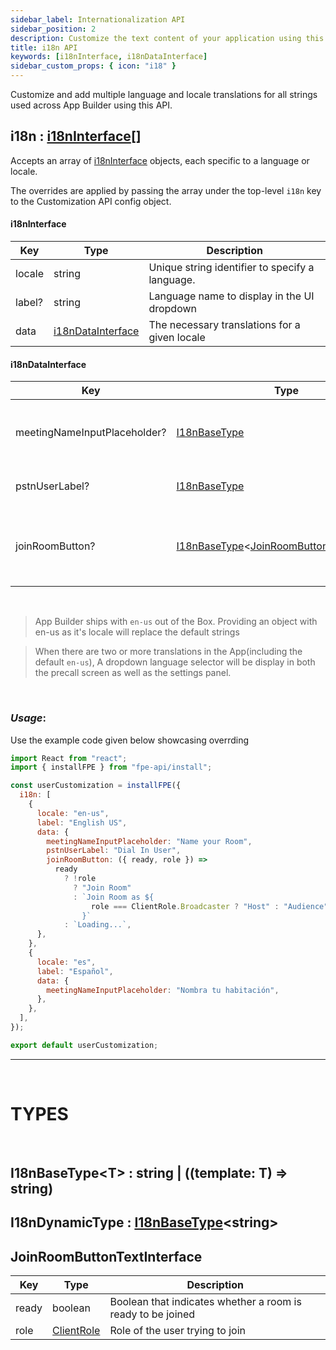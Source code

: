 ```yaml
---
sidebar_label: Internationalization API
sidebar_position: 2
description: Customize the text content of your application using this API
title: i18n API
keywords: [i18nInterface, i18nDataInterface]
sidebar_custom_props: { icon: "i18" }
---
```


Customize and add multiple language and locale translations for all strings used across App Builder using this API.

## i18n : [i18nInterface](#i18ninterface)\[\]

Accepts an array of [i18nInterface](#i18ninterface) objects, each specific to a language or locale.

The overrides are applied by passing the array under the top-level `i18n` key to the Customization API config object.

#### i18nInterface

| Key    | Type                                | Description                                     |
| ------ | ----------------------------------- | ----------------------------------------------- |
| locale | string                              | Unique string identifier to specify a language. |
| label? | string                              | Language name to display in the UI dropdown     |
| data   | [i18nDataInterface](#i18ninterface) | The necessary translations for a given locale   |

#### i18nDataInterface

<!-- TODO(adictya): Try a different represntation method for this  -->

| Key                          | Type                                                                                         | Description                                       | Defaults          |
| ---------------------------- | -------------------------------------------------------------------------------------------- | ------------------------------------------------- | ----------------- |
| meetingNameInputPlaceholder? | [I18nBaseType](#i18nbasetypet)                                                               | Placeholder text for the meeting name input field | Name your meeting |
| pstnUserLabel?               | [I18nBaseType](#i18nbasetypet)                                                               | Label for the PSTN user                           | PSTN User         |
| joinRoomButton?              | [I18nBaseType](#i18nbasetypet)<[JoinRoomButtonTextInterface](#joinroombuttontextinterface)> | Label for the join room button on precall screen  | Join room         |

<br/>

> App Builder ships with `en-us` out of the Box. Providing an object with en-us as it's locale will replace the default strings

> When there are two or more translations in the App(including the default `en-us`), A dropdown language selector will be display in both the precall screen as well as the settings panel.

<br/>

### _Usage_:

Use the example code given below showcasing overrding

```js
import React from "react";
import { installFPE } from "fpe-api/install";

const userCustomization = installFPE({
  i18n: [
    {
      locale: "en-us",
      label: "English US",
      data: {
        meetingNameInputPlaceholder: "Name your Room",
        pstnUserLabel: "Dial In User",
        joinRoomButton: ({ ready, role }) =>
          ready
            ? !role
              ? "Join Room"
              : `Join Room as ${
                  role === ClientRole.Broadcaster ? "Host" : "Audience"
                }`
            : `Loading...`,
      },
    },
    {
      locale: "es",
      label: "Español",
      data: {
        meetingNameInputPlaceholder: "Nombra tu habitación",
      },
    },
  ],
});

export default userCustomization;
```

---

<br/>

# TYPES

<br/>

<api>

<method>

## I18nBaseType<T\> : string | ((template: T) => string)

</method>

<method>

## I18nDynamicType : [I18nBaseType](#i18nbasetypet)<string\>

</method>

<method>

## JoinRoomButtonTextInterface

| Key   | Type            | Description                                                 |
| ----- | --------------- | ----------------------------------------------------------- |
| ready | boolean         | Boolean that indicates whether a room is ready to be joined |
| role  | [ClientRole](a) | Role of the user trying to join                             |

</method>
</api>
